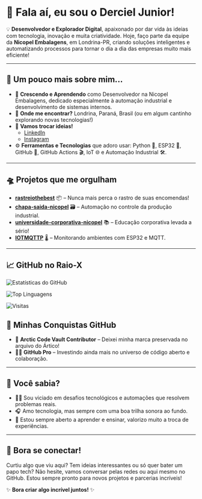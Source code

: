 # 👋 Fala aí, eu sou o Derciel Junior!

💡 **Desenvolvedor e Explorador Digital**, apaixonado por dar vida às ideias com tecnologia, inovação e muita criatividade. Hoje, faço parte da equipe da **Nicopel Embalagens**, em Londrina-PR, criando soluções inteligentes e automatizando processos para tornar o dia a dia das empresas muito mais eficiente!

---

## 🚀 Um pouco mais sobre mim...

- 🌱 **Crescendo e Aprendendo** como Desenvolvedor na Nicopel Embalagens, dedicado especialmente à automação industrial e desenvolvimento de sistemas internos.
- 📍 **Onde me encontrar?** Londrina, Paraná, Brasil (ou em algum cantinho explorando novas tecnologias!)
- 💬 **Vamos trocar ideias!**
  - [LinkedIn](https://www.linkedin.com/in/derciel-junior)
  - [Instagram](https://www.instagram.com/dercieljunior)
- ⚙️ **Ferramentas e Tecnologias** que adoro usar: Python 🐍, ESP32 📡, GitHub 🚧, GitHub Actions 🎬, IoT 🌐 e Automação Industrial 🛠️.

---

## 🛸 Projetos que me orgulham

- **[rastreiothebest](https://github.com/Derciel/rastreiothebest)** 📦 – Nunca mais perca o rastro de suas encomendas!
- **[chapa-saida-nicopel](https://github.com/Derciel/chapa-saida-nicopel)** 🗃️ – Automação no controle da produção industrial.
- **[universidade-corporativa-nicopel](https://github.com/Derciel/universidade-corporativa-nicopel)** 📚 – Educação corporativa levada a sério!
- **[IOTMQTTP](https://github.com/Derciel/IOTMQTTP)** 🌡️ – Monitorando ambientes com ESP32 e MQTT.

---

## 📈 GitHub no Raio-X

![Estatísticas do GitHub](https://github-readme-stats.vercel.app/api?username=Derciel&show_icons=true&theme=radical)

![Top Linguagens](https://github-readme-stats.vercel.app/api/top-langs/?username=Derciel&layout=compact&theme=radical)

![Visitas](https://hits.seeyoufarm.com/api/count/incr/badge.svg?url=https%3A%2F%2Fgithub.com%2F<Derciel>%2F<derciel>&title=visitas)



## 🏅 Minhas Conquistas GitHub

- 🧊 **Arctic Code Vault Contributor** – Deixei minha marca preservada no arquivo do Ártico!
- 🧑‍💻 **GitHub Pro** – Investindo ainda mais no universo de código aberto e colaboração.

---

## 🎯 Você sabia?

- 🚴‍♂️ Sou viciado em desafios tecnológicos e automações que resolvem problemas reais.
- 🎧 Amo tecnologia, mas sempre com uma boa trilha sonora ao fundo.
- 🚀 Estou sempre aberto a aprender e ensinar, valorizo muito a troca de experiências.

---

## 🤝 Bora se conectar!

Curtiu algo que viu aqui? Tem ideias interessantes ou só quer bater um papo tech? Não hesite, vamos conversar pelas redes ou aqui mesmo no GitHub. Estou sempre pronto para novos projetos e parcerias incríveis!

✨ **Bora criar algo incrível juntos!** ✨
